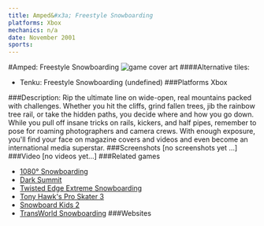 ```yaml
---
title: Amped&#x3a; Freestyle Snowboarding
platforms: Xbox
mechanics: n/a
date: November 2001
sports: 
---
```

#Amped: Freestyle Snowboarding
![game cover art](//images.igdb.com/igdb/image/upload/t_cover_big/ug7f0tbofaiqcjwt1dll.jpg "Logo Title Text 1")
####Alternative tiles:
* Tenku: Freestyle Snowboarding (undefined)
###Platforms
Xbox

###Description:
Rip the ultimate line on wide-open, real mountains packed with challenges. Whether you hit the cliffs, grind fallen trees, jib the rainbow tree rail, or take the hidden paths, you decide where and how you go down. While you pull off insane tricks on rails, kickers, and half pipes, remember to pose for roaming photographers and camera crews. With enough exposure, you'll find your face on magazine covers and videos and even become an international media superstar.
###Screenshots
[no screenshots yet ...]
###Video
[no videos yet...]
###Related games
* [1080° Snowboarding](/games/1080-snowboarding-3328/)
* [Dark Summit](/games/dark-summit-3869/)
* [Twisted Edge Extreme Snowboarding](/games/twisted-edge-extreme-snowboarding-3622/)
* [Tony Hawk's Pro Skater 3](/games/tony-hawk-s-pro-skater-3-914/)
* [Snowboard Kids 2](/games/snowboard-kids-2-3343/)
* [TransWorld Snowboarding](/games/transworld-snowboarding-20795/)
###Websites

